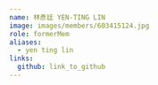 ```yaml
---
name: 林彥廷 YEN-TING LIN 
image: images/members/603415124.jpg 
role: formerMem
aliases:
  - yen ting lin
links:
  github: link_to_github 
---
```

